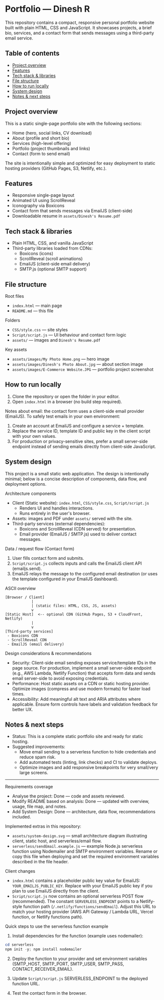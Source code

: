 # Portfolio — Dinesh R

This repository contains a compact, responsive personal portfolio website built with plain
HTML, CSS and JavaScript. It showcases projects, a brief bio, services, and a contact form
that sends messages using a third-party email service.

## Table of contents

- [Project overview](#project-overview)
- [Features](#features)
- [Tech stack & libraries](#tech-stack--libraries)
- [File structure](#file-structure)
- [How to run locally](#how-to-run-locally)
- [System design](#system-design)
- [Notes & next steps](#notes--next-steps)

## Project overview

This is a static single-page portfolio site with the following sections:

- Home (hero, social links, CV download)
- About (profile and short bio)
- Services (high-level offering)
- Portfolio (project thumbnails and links)
- Contact (form to send email)

The site is intentionally simple and optimized for easy deployment to static hosting
providers (GitHub Pages, S3, Netlify, etc.).

## Features

- Responsive single-page layout
- Animated UI using ScrollReveal
- Iconography via Boxicons
- Contact form that sends messages via EmailJS (client-side)
- Downloadable resume in `assets/Dinesh's Resume.pdf`

## Tech stack & libraries

- Plain HTML, CSS, and vanilla JavaScript
- Third-party libraries loaded from CDNs:
	- Boxicons (icons)
	- ScrollReveal (scroll animations)
	- EmailJS (client-side email delivery)
	- SMTP.js (optional SMTP support)

## File structure

Root files
- `index.html` — main page
- `README.md` — this file

Folders
- `CSS/style.css` — site styles
- `Script/script.js` — UI behaviour and contact form logic
- `assets/` — images and `Dinesh's Resume.pdf`

Key assets
- `assets/images/My Photo Home.png` — hero image
- `assets/images/Dinesh's Photo About.jpg` — about section image
- `assets/images/E-Commerce Website.JPG` — portfolio project screenshot

## How to run locally

1. Clone the repository or open the folder in your editor.
2. Open `index.html` in a browser (no build step required).

Notes about email: the contact form uses a client-side email provider (EmailJS). To safely test
emails in your own environment:

1. Create an account at EmailJS and configure a service + template.
2. Replace the service ID, template ID and public key in the client script with your own values.
3. For production or privacy-sensitive sites, prefer a small server-side endpoint instead of
	 sending emails directly from client-side JavaScript.

## System design

This project is a small static web application. The design is intentionally minimal; below is a
concise description of components, data flow, and deployment options.

Architecture components

- Client (Static website): `index.html`, `CSS/style.css`, `Script/script.js`
	- Renders UI and handles interactions.
	- Runs entirely in the user's browser.
- Assets: images and PDF under `assets/` served with the site.
- Third-party services (external dependencies):
	- Boxicons and ScrollReveal (CDN served) for presentation.
	- Email provider (EmailJS / SMTP.js) used to deliver contact messages.

Data / request flow (Contact form)

1. User fills contact form and submits.
2. `Script/script.js` collects inputs and calls the EmailJS client API (emailjs.send).
3. EmailJS relays the message to the configured email destination (or uses the template
	 configured in your EmailJS dashboard).

ASCII overview

	[Browser / Client]
				|
				| (static files: HTML, CSS, JS, assets)
				v
	[Static Host]  <-- optional CDN (GitHub Pages, S3 + CloudFront, Netlify)
				|
				v
	[Third-party services]
	 - Boxicons CDN
	 - ScrollReveal CDN
	 - EmailJS (email delivery)

Design considerations & recommendations

- Security: Client-side email sending exposes service/template IDs in the page source. For
	production, implement a small server-side endpoint (e.g., AWS Lambda, Netlify Function)
	that accepts form data and sends email server-side to avoid exposing credentials.
- Performance: Host static assets on a CDN or static hosting provider. Optimize images
	(compress and use modern formats) for faster load times.
- Accessibility: Add meaningful alt text and ARIA attributes where applicable. Ensure form
	controls have labels and validation feedback for better UX.

## Notes & next steps

- Status: This is a complete static portfolio site and ready for static hosting.
- Suggested improvements:
	- Move email sending to a serverless function to hide credentials and reduce spam risk.
	- Add automated tests (linting, link checks) and CI to validate deploys.
	- Optimize images and add responsive breakpoints for very small/very large screens.

---

Requirements coverage

- Analyse the project: Done — code and assets reviewed.
- Modify README based on analysis: Done — updated with overview, usage, file map, and notes.
- Add System Design: Done — architecture, data flow, recommendations included.

Implemented extras in this repository:

- `assets/system-design.svg` — small architecture diagram illustrating client, static host,
	and serverless/email flow.
- `serverless/sendEmail.example.js` — example Node.js serverless function using Nodemailer
	and SMTP environment variables. Rename or copy this file when deploying and set the
	required environment variables described in the file header.

Client changes

- `index.html` contains a placeholder public key value for EmailJS: `YOUR_EMAILJS_PUBLIC_KEY`.
	Replace with your EmailJS public key if you plan to use EmailJS directly from the client.
- `Script/script.js` now contains an optional serverless POST flow (recommended). The
	constant `SERVERLESS_ENDPOINT` points to a Netlify-style function path (`/.netlify/functions/sendEmail`).
	Adjust this URL to match your hosting provider (AWS API Gateway / Lambda URL, Vercel function,
	or Netlify functions path).

Quick steps to use the serverless function example

1. Install dependencies for the function (example uses nodemailer):

```powershell
cd serverless
npm init -y; npm install nodemailer
```

2. Deploy the function to your provider and set environment variables (SMTP_HOST, SMTP_PORT,
	 SMTP_USER, SMTP_PASS, CONTACT_RECEIVER_EMAIL).

3. Update `Script/script.js` SERVERLESS_ENDPOINT to the deployed function URL.

4. Test the contact form in the browser.
